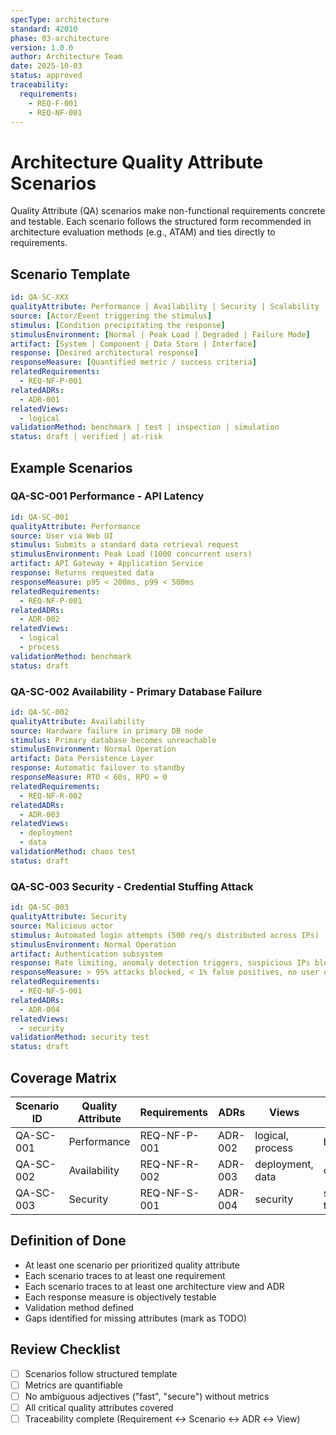 ```yaml
---
specType: architecture
standard: 42010
phase: 03-architecture
version: 1.0.0
author: Architecture Team
date: 2025-10-03
status: approved
traceability:
  requirements:
    - REQ-F-001
    - REQ-NF-001
---
```


# Architecture Quality Attribute Scenarios

Quality Attribute (QA) scenarios make non-functional requirements concrete and testable. Each scenario follows the structured form recommended in architecture evaluation methods (e.g., ATAM) and ties directly to requirements.

## Scenario Template
```yaml
id: QA-SC-XXX
qualityAttribute: Performance | Availability | Security | Scalability | Maintainability | Reliability | Usability | Portability
source: [Actor/Event triggering the stimulus]
stimulus: [Condition precipitating the response]
stimulusEnvironment: [Normal | Peak Load | Degraded | Failure Mode]
artifact: [System | Component | Data Store | Interface]
response: [Desired architectural response]
responseMeasure: [Quantified metric / success criteria]
relatedRequirements:
  - REQ-NF-P-001
relatedADRs:
  - ADR-001
relatedViews:
  - logical
validationMethod: benchmark | test | inspection | simulation
status: draft | verified | at-risk
```

## Example Scenarios

### QA-SC-001 Performance - API Latency
```yaml
id: QA-SC-001
qualityAttribute: Performance
source: User via Web UI
stimulus: Submits a standard data retrieval request
stimulusEnvironment: Peak Load (1000 concurrent users)
artifact: API Gateway + Application Service
response: Returns requested data
responseMeasure: p95 < 200ms, p99 < 500ms
relatedRequirements:
  - REQ-NF-P-001
relatedADRs:
  - ADR-002
relatedViews:
  - logical
  - process
validationMethod: benchmark
status: draft
```

### QA-SC-002 Availability - Primary Database Failure
```yaml
id: QA-SC-002
qualityAttribute: Availability
source: Hardware failure in primary DB node
stimulus: Primary database becomes unreachable
stimulusEnvironment: Normal Operation
artifact: Data Persistence Layer
response: Automatic failover to standby
responseMeasure: RTO < 60s, RPO = 0
relatedRequirements:
  - REQ-NF-R-002
relatedADRs:
  - ADR-003
relatedViews:
  - deployment
  - data
validationMethod: chaos test
status: draft
```

### QA-SC-003 Security - Credential Stuffing Attack
```yaml
id: QA-SC-003
qualityAttribute: Security
source: Malicious actor
stimulus: Automated login attempts (500 req/s distributed across IPs)
stimulusEnvironment: Normal Operation
artifact: Authentication subsystem
response: Rate limiting, anomaly detection triggers, suspicious IPs blocked
responseMeasure: > 95% attacks blocked, < 1% false positives, no user data compromised
relatedRequirements:
  - REQ-NF-S-001
relatedADRs:
  - ADR-004
relatedViews:
  - security
validationMethod: security test
status: draft
```

## Coverage Matrix
| Scenario ID | Quality Attribute | Requirements | ADRs | Views | Validation Method | Status |
|-------------|-------------------|--------------|------|-------|-------------------|--------|
| QA-SC-001 | Performance | REQ-NF-P-001 | ADR-002 | logical, process | benchmark | draft |
| QA-SC-002 | Availability | REQ-NF-R-002 | ADR-003 | deployment, data | chaos test | draft |
| QA-SC-003 | Security | REQ-NF-S-001 | ADR-004 | security | security test | draft |

## Definition of Done
- At least one scenario per prioritized quality attribute
- Each scenario traces to at least one requirement
- Each scenario traces to at least one architecture view and ADR
- Each response measure is objectively testable
- Validation method defined
- Gaps identified for missing attributes (mark as TODO)

## Review Checklist
- [ ] Scenarios follow structured template
- [ ] Metrics are quantifiable
- [ ] No ambiguous adjectives ("fast", "secure") without metrics
- [ ] All critical quality attributes covered
- [ ] Traceability complete (Requirement ↔ Scenario ↔ ADR ↔ View)
